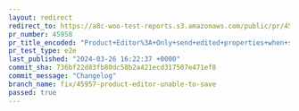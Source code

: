 ```yaml
---
layout: redirect
redirect_to: https://a8c-woo-test-reports.s3.amazonaws.com/public/pr/45958/e2e/index.html
pr_number: 45958
pr_title_encoded: "Product+Editor%3A+Only+send+edited+properties+when+saving"
pr_test_type: e2e
last_published: "2024-03-26 16:22:37 +0000"
commit_sha: 736bf22d83fb80dc58b2a421ecd317507e471ef8
commit_message: "Changelog"
branch_name: fix/45957-product-editor-unable-to-save
passed: true
---
```


